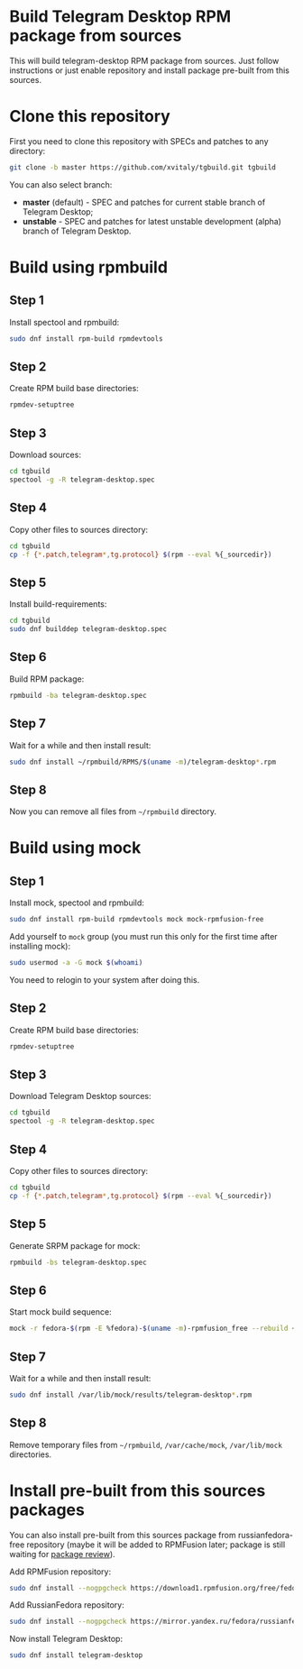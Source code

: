 # Build Telegram Desktop RPM package from sources
This will build telegram-desktop RPM package from sources. Just follow instructions or just enable repository and install package pre-built from this sources.

# Clone this repository
First you need to clone this repository with SPECs and patches to any directory:
```bash
git clone -b master https://github.com/xvitaly/tgbuild.git tgbuild
```

You can also select branch:
 * **master** (default) - SPEC and patches for current stable branch of Telegram Desktop;
 * **unstable** - SPEC and patches for latest unstable development (alpha) branch of Telegram Desktop.

# Build using rpmbuild
## Step 1

Install spectool and rpmbuild:
```bash
sudo dnf install rpm-build rpmdevtools
```

## Step 2

Create RPM build base directories:
```bash
rpmdev-setuptree
```

## Step 3

Download sources:
```bash
cd tgbuild
spectool -g -R telegram-desktop.spec
```

## Step 4

Copy other files to sources directory:
```bash
cd tgbuild
cp -f {*.patch,telegram*,tg.protocol} $(rpm --eval %{_sourcedir})
```

## Step 5

Install build-requirements:
```bash
cd tgbuild
sudo dnf builddep telegram-desktop.spec
```

## Step 6

Build RPM package:
```bash
rpmbuild -ba telegram-desktop.spec
```

## Step 7

Wait for a while and then install result:
```bash
sudo dnf install ~/rpmbuild/RPMS/$(uname -m)/telegram-desktop*.rpm
```

## Step 8

Now you can remove all files from `~/rpmbuild` directory.

# Build using mock
## Step 1

Install mock, spectool and rpmbuild:
```bash
sudo dnf install rpm-build rpmdevtools mock mock-rpmfusion-free
```

Add yourself to `mock` group (you must run this only for the first time after installing mock):
```bash
sudo usermod -a -G mock $(whoami)
```
You need to relogin to your system after doing this.

## Step 2

Create RPM build base directories:
```bash
rpmdev-setuptree
```

## Step 3

Download Telegram Desktop sources:
```bash
cd tgbuild
spectool -g -R telegram-desktop.spec
```

## Step 4

Copy other files to sources directory:
```bash
cd tgbuild
cp -f {*.patch,telegram*,tg.protocol} $(rpm --eval %{_sourcedir})
```

## Step 5

Generate SRPM package for mock:
```bash
rpmbuild -bs telegram-desktop.spec
```

## Step 6

Start mock build sequence:
```bash
mock -r fedora-$(rpm -E %fedora)-$(uname -m)-rpmfusion_free --rebuild ~/rpmbuild/SRPMS/telegram-desktop*.src.rpm
```

## Step 7

Wait for a while and then install result:
```bash
sudo dnf install /var/lib/mock/results/telegram-desktop*.rpm
```

## Step 8

Remove temporary files from `~/rpmbuild`, `/var/cache/mock`, `/var/lib/mock` directories.

# Install pre-built from this sources packages
You can also install pre-built from this sources package from russianfedora-free repository (maybe it will be added to RPMFusion later; package is still waiting for [package review](https://bugzilla.rpmfusion.org/show_bug.cgi?id=4285)).

Add RPMFusion repository:
```bash
sudo dnf install --nogpgcheck https://download1.rpmfusion.org/free/fedora/rpmfusion-free-release-$(rpm -E %fedora).noarch.rpm https://download1.rpmfusion.org/nonfree/fedora/rpmfusion-nonfree-release-$(rpm -E %fedora).noarch.rpm
```

Add RussianFedora repository:
```bash
sudo dnf install --nogpgcheck https://mirror.yandex.ru/fedora/russianfedora/russianfedora/free/fedora/russianfedora-free-release-stable.noarch.rpm https://mirror.yandex.ru/fedora/russianfedora/russianfedora/nonfree/fedora/russianfedora-nonfree-release-stable.noarch.rpm
```

Now install Telegram Desktop:
```bash
sudo dnf install telegram-desktop
```
